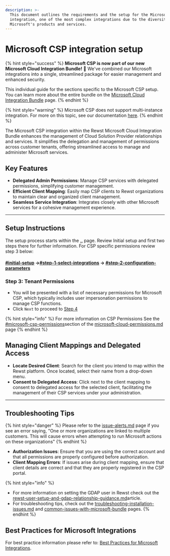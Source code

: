 ```yaml
---
description: >-
  This document outlines the requirements and the setup for the Microsoft CSP
  integration, one of the most complex integrations due to the diversity of
  Microsoft's products and services.
---
```


# Microsoft CSP integration setup

{% hint style="success" %}
**Microsoft CSP is now part of our new Microsoft Cloud Integration Bundle!** 🌟 We've combined our Microsoft integrations into a single, streamlined package for easier management and enhanced security.

This individual guide for the sections specific to the Microsoft CSP setup. You can learn more about the entire bundle on the [Microsoft Cloud Integration Bundle](../) page.
{% endhint %}

{% hint style="warning" %}
Microsoft CSP does not support multi-instance integration. For more on this topic, see our documentation [here](../../../../multi-instance-integration/integrate-multiple-instances-of-the-same-integration.md).&#x20;
{% endhint %}



The Microsoft CSP integration within the Rewst Microsoft Cloud Integration Bundle enhances the management of Cloud Solution Provider relationships and services. It simplifies the delegation and management of permissions across customer tenants, offering streamlined access to manage and administer Microsoft services.

## **Key Features**

* **Delegated Admin Permissions**: Manage CSP services with delegated permissions, simplifying customer management.
* **Efficient Client Mapping**: Easily map CSP clients to Rewst organizations to maintain clear and organized client management.
* **Seamless Service Integration**: Integrates closely with other Microsoft services for a cohesive management experience.

***

## **Setup Instructions**

The setup process starts within the [..](../ "mention") page. Review Initial setup and first two steps there for further information. For CSP specific permissions review step 3 below:

#### [#initial-setup](../#initial-setup "mention") ->[#step-1-select-integrations](../#step-1-select-integrations "mention") -> [#step-2-configuration-parameters](../#step-2-configuration-parameters "mention")

### **Step 3: Tenant Permissions**

* You will be presented with a list of necessary permissions for Microsoft CSP, which typically includes user impersonation permissions to manage CSP functions.
* Click `Next` to proceed to [Step 4](../#step-4-authorize-integration)

{% hint style="info" %}
For more information on CSP Permissions See the [#microsoft-csp-permissions](../microsoft-cloud-permissions.md#microsoft-csp-permissions "mention")section of the [microsoft-cloud-permissions.md](../microsoft-cloud-permissions.md "mention") page
{% endhint %}

## **Managing Client Mappings and Delegated Access**

* **Locate Desired Client**: Search for the client you intend to map within the Rewst platform. Once located, select their name from a drop-down menu.
* **Consent to Delegated Access**: Click next to the client mapping to consent to delegated access for the selected client, facilitating the management of their CSP services under your administration.

***

## **Troubleshooting Tips**

{% hint style="danger" %}
Please refer to the [issue-alerts.md](../../../../../../../updates/issue-alerts.md "mention") page if you see an error saying, "One or more organizations are linked to multiple customers. This will cause errors when attempting to run Microsoft actions on these organizations"
{% endhint %}

* **Authorization Issues**: Ensure that you are using the correct account and that all permissions are properly configured before authorization.
* **Client Mapping Errors**: If issues arise during client mapping, ensure that client details are correct and that they are properly registered in the CSP portal.

{% hint style="info" %}
- For more information on setting the GDAP user in Rewst check out the [rewst-user-setup-and-gdap-relationship-guidance.md](rewst-user-setup-and-gdap-relationship-guidance.md "mention")article.&#x20;
- For troubleshooting tips, check out the [troubleshooting-installation-issues.md](../common-issues-with-microsoft-bundle/troubleshooting-installation-issues.md "mention") and [common-issues-with-microsoft-bundle](../common-issues-with-microsoft-bundle/ "mention") pages.
{% endhint %}

## **Best Practices for Microsoft Integrations**

For best practice information please refer to: [Best Practices for Microsoft Integrations](https://docs.rewst.help/documentation/integrations/cloud/authorization-best-practices).
